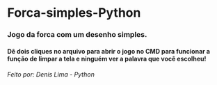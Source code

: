 # Forca-simples-Python
### Jogo da forca com um desenho simples.
#### Dê dois cliques no arquivo para abrir o jogo no CMD para funcionar a função de limpar a tela e ninguém ver a palavra que você escolheu!

###### Feito por: Denis Lima - Python
